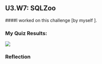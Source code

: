 ## U3.W7: SQLZoo

####I worked on this challenge [by myself ].



### My Quiz Results:
<!-- Include the link to your image (saved in the imgs folder) to display it inline. -->
<img src = "imgs/sqlzoo_quiz.jpg"/>






### Reflection